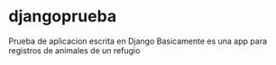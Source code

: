 # djangoprueba
Prueba de aplicacion escrita en Django
Basicamente es una app para registros de animales de un refugio

